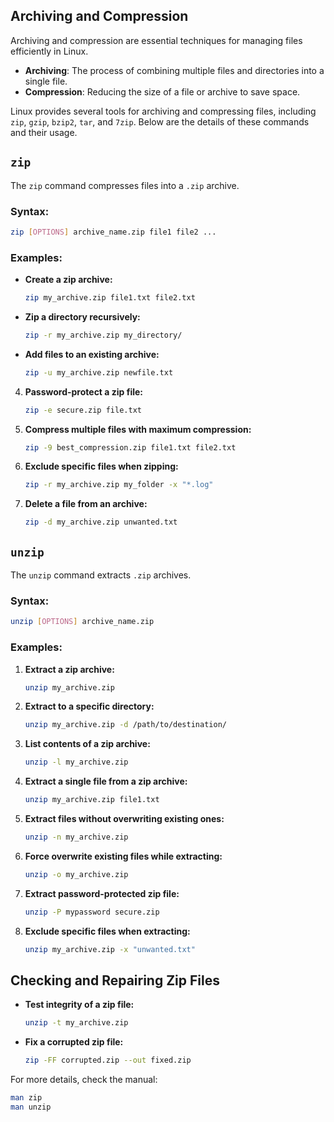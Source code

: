 ## Archiving and Compression

Archiving and compression are essential techniques for managing files efficiently in Linux.

- **Archiving**: The process of combining multiple files and directories into a single file.
- **Compression**: Reducing the size of a file or archive to save space.

Linux provides several tools for archiving and compressing files, including `zip`, `gzip`, `bzip2`, `tar`, and `7zip`. Below are the details of these commands and their usage.



## **`zip`**  

The `zip` command compresses files into a `.zip` archive.  

### **Syntax:**  
```bash
zip [OPTIONS] archive_name.zip file1 file2 ...
```

### **Examples:**  

- **Create a zip archive:**  
   ```bash
   zip my_archive.zip file1.txt file2.txt
   ```

- **Zip a directory recursively:**  
   ```bash
   zip -r my_archive.zip my_directory/
   ```

- **Add files to an existing archive:**  
   ```bash
   zip -u my_archive.zip newfile.txt
   ```

4. **Password-protect a zip file:**  
   ```bash
   zip -e secure.zip file.txt
   ```

5. **Compress multiple files with maximum compression:**  
   ```bash
   zip -9 best_compression.zip file1.txt file2.txt
   ```

6. **Exclude specific files when zipping:**  
   ```bash
   zip -r my_archive.zip my_folder -x "*.log"
   ```

7. **Delete a file from an archive:**  
   ```bash
   zip -d my_archive.zip unwanted.txt
   ```


## **`unzip`**  

The `unzip` command extracts `.zip` archives.  

### **Syntax:**  
```bash
unzip [OPTIONS] archive_name.zip
```

### **Examples:**  

1. **Extract a zip archive:**  
   ```bash
   unzip my_archive.zip
   ```

2. **Extract to a specific directory:**  
   ```bash
   unzip my_archive.zip -d /path/to/destination/
   ```

3. **List contents of a zip archive:**  
   ```bash
   unzip -l my_archive.zip
   ```

4. **Extract a single file from a zip archive:**  
   ```bash
   unzip my_archive.zip file1.txt
   ```

5. **Extract files without overwriting existing ones:**  
   ```bash
   unzip -n my_archive.zip
   ```

6. **Force overwrite existing files while extracting:**  
   ```bash
   unzip -o my_archive.zip
   ```

7. **Extract password-protected zip file:**  
   ```bash
   unzip -P mypassword secure.zip
   ```

8. **Exclude specific files when extracting:**  
   ```bash
   unzip my_archive.zip -x "unwanted.txt"
   ```


## **Checking and Repairing Zip Files**  

- **Test integrity of a zip file:**  
  ```bash
  unzip -t my_archive.zip
  ```

- **Fix a corrupted zip file:**  
  ```bash
  zip -FF corrupted.zip --out fixed.zip
  ```

For more details, check the manual:  
```bash
man zip
man unzip
```  